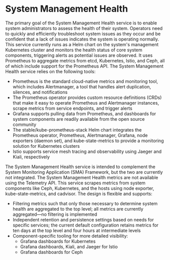 # System Management Health

The primary goal of the System Management Health service is to enable system administrators to assess the health of their system. Operators need to quickly and efficiently troubleshoot system issues as they occur and be confident that a lack of issues indicates the system is operating normally. This service currently runs as a Helm chart on the system's management Kubernetes cluster and monitors the health status of core system components, triggering alerts as potential issues are observed. It uses Prometheus to aggregate metrics from etcd, Kubernetes, Istio, and Ceph, all of which include support for the Prometheus API. The System Management Health service relies on the following tools:

-   Prometheus is the standard cloud-native metrics and monitoring tool, which includes Alertmanager, a tool that handles alert duplication, silences, and notifications
-   The Prometheus operator provides custom resource definitions \(CRDs\) that make it easy to operate Prometheus and Alertmanager instances, scrape metrics from service endpoints, and trigger alerts
-   Grafana supports pulling data from Prometheus, and dashboards for system components are readily available from the open source community
-   The stable/kube-prometheus-stack Helm chart integrates the Prometheus operator, Prometheus, Alertmanager, Grafana, node exporters \(daemon set\), and kube-state-metrics to provide a monitoring solution for Kubernetes clusters
-   Istio supports service mesh tracing and observability using Jaeger and Kiali, respectively

The System Management Health service is intended to complement the System Monitoring Application \(SMA\) Framework, but the two are currently not integrated. The System Management Health metrics are not available using the Telemetry API. This service scrapes metrics from system components like Ceph, Kubernetes, and the hosts using node exporter, kube-state-metrics, and cadvisor. The design is flexible and supports:

-   Filtering metrics such that only those necessary to determine system health are aggregated to the top level; all metrics are currently aggregated—no filtering is implemented
-   Independent retention and persistence settings based on needs for specific services; the current default configuration retains metrics for ten days at the top level and four hours at intermediate levels
-   Component-specific tooling for more detailed visibility:
    -   Grafana dashboards for Kubernetes
    -   Grafana dashboards, Kiali, and Jaeger for Istio
    -   Grafana dashboards for Ceph

